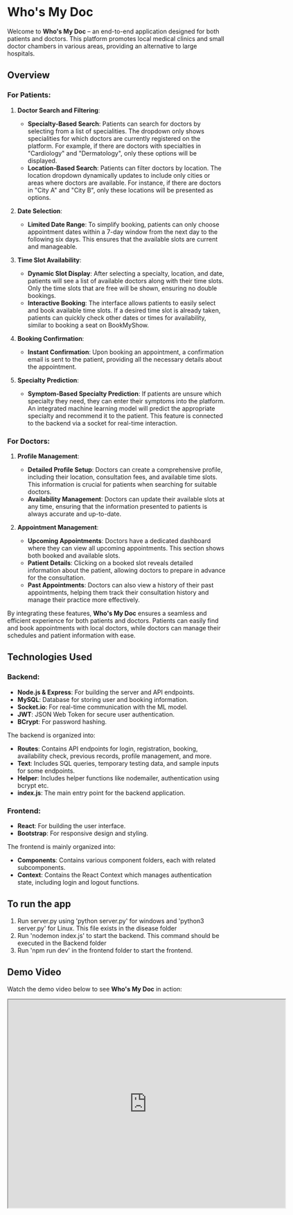 # Who's My Doc

Welcome to **Who's My Doc** – an end-to-end application designed for both patients and doctors. This platform promotes local medical clinics and small doctor chambers in various areas, providing an alternative to large hospitals. 

## Overview

### For Patients:

1. **Doctor Search and Filtering**:
   - **Specialty-Based Search**: Patients can search for doctors by selecting from a list of specialities. The dropdown only shows specialities for which doctors are currently registered on the platform. For example, if there are doctors with specialties in "Cardiology" and "Dermatology", only these options will be displayed.
   - **Location-Based Search**: Patients can filter doctors by location. The location dropdown dynamically updates to include only cities or areas where doctors are available. For instance, if there are doctors in "City A" and "City B", only these locations will be presented as options.

2. **Date Selection**:
   - **Limited Date Range**: To simplify booking, patients can only choose appointment dates within a 7-day window from the next day to the following six days. This ensures that the available slots are current and manageable.

3. **Time Slot Availability**:
   - **Dynamic Slot Display**: After selecting a specialty, location, and date, patients will see a list of available doctors along with their time slots. Only the time slots that are free will be shown, ensuring no double bookings.
   - **Interactive Booking**: The interface allows patients to easily select and book available time slots. If a desired time slot is already taken, patients can quickly check other dates or times for availability, similar to booking a seat on BookMyShow.

4. **Booking Confirmation**:
   - **Instant Confirmation**: Upon booking an appointment, a confirmation email is sent to the patient, providing all the necessary details about the appointment.

5. **Specialty Prediction**:
   - **Symptom-Based Specialty Prediction**: If patients are unsure which specialty they need, they can enter their symptoms into the platform. An integrated machine learning model will predict the appropriate specialty and recommend it to the patient. This feature is connected to the backend via a socket for real-time interaction.

### For Doctors:

1. **Profile Management**:
   - **Detailed Profile Setup**: Doctors can create a comprehensive profile, including their location, consultation fees, and available time slots. This information is crucial for patients when searching for suitable doctors.
   - **Availability Management**: Doctors can update their available slots at any time, ensuring that the information presented to patients is always accurate and up-to-date.

2. **Appointment Management**:
   - **Upcoming Appointments**: Doctors have a dedicated dashboard where they can view all upcoming appointments. This section shows both booked and available slots.
   - **Patient Details**: Clicking on a booked slot reveals detailed information about the patient, allowing doctors to prepare in advance for the consultation.
   - **Past Appointments**: Doctors can also view a history of their past appointments, helping them track their consultation history and manage their practice more effectively.

By integrating these features, **Who's My Doc** ensures a seamless and efficient experience for both patients and doctors. Patients can easily find and book appointments with local doctors, while doctors can manage their schedules and patient information with ease.

## Technologies Used

### Backend:
- **Node.js & Express**: For building the server and API endpoints.
- **MySQL**: Database for storing user and booking information.
- **Socket.io**: For real-time communication with the ML model.
- **JWT**: JSON Web Token for secure user authentication.
- **BCrypt**: For password hashing.

The backend is organized into:
- **Routes**: Contains API endpoints for login, registration, booking, availability check, previous records, profile management, and more.
- **Text**: Includes SQL queries, temporary testing data, and sample inputs for some endpoints.
- **Helper**: Includes helper functions like nodemailer, authentication using bcrypt etc.
- **index.js**: The main entry point for the backend application.

### Frontend:
- **React**: For building the user interface.
- **Bootstrap**: For responsive design and styling.

The frontend is mainly organized into:
- **Components**: Contains various component folders, each with related subcomponents.
- **Context**: Contains the React Context which manages authentication state, including login and logout functions.

## To run the app
1. Run server.py using 'python server.py' for windows and 'python3 server.py' for Linux. This file exists in the disease folder
2. Run 'nodemon index.js' to start the backend. This command should be executed in the Backend folder
3. Run 'npm run dev' in the frontend folder to start the frontend.  

## Demo Video

Watch the demo video below to see **Who's My Doc** in action:
<iframe src="https://drive.google.com/file/d/1RMX7zEfu5b3TugkhIGmvOd2SmBRL1et-/preview" width="640" height="480" allow="autoplay"></iframe>

